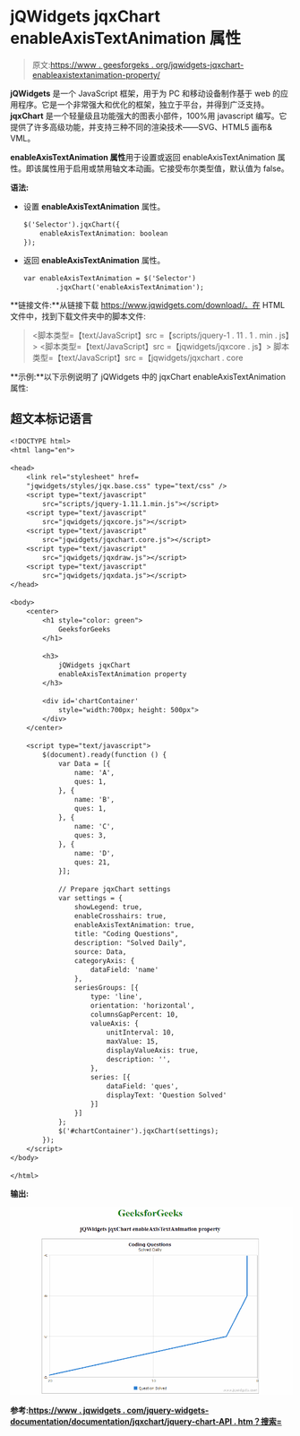 # jQWidgets jqxChart enableAxisTextAnimation 属性

> 原文:[https://www . geesforgeks . org/jqwidgets-jqxchart-enableaxistextanimation-property/](https://www.geeksforgeeks.org/jqwidgets-jqxchart-enableaxistextanimation-property/)

**jQWidgets** 是一个 JavaScript 框架，用于为 PC 和移动设备制作基于 web 的应用程序。它是一个非常强大和优化的框架，独立于平台，并得到广泛支持。 **jqxChart** 是一个轻量级且功能强大的图表小部件，100%用 javascript 编写。它提供了许多高级功能，并支持三种不同的渲染技术——SVG、HTML5 画布& VML。

**enableAxisTextAnimation 属性**用于设置或返回 enableAxisTextAnimation 属性。即该属性用于启用或禁用轴文本动画。它接受布尔类型值，默认值为 false。

**语法:**

*   设置 **enableAxisTextAnimation** 属性。

    ```
    $('Selector').jqxChart({ 
        enableAxisTextAnimation: boolean
    });
    ```

*   返回 **enableAxisTextAnimation** 属性。

    ```
    var enableAxisTextAnimation = $('Selector')
            .jqxChart('enableAxisTextAnimation');
    ```

**链接文件:**从链接下载 https://www.jqwidgets.com/download/。在 HTML 文件中，找到下载文件夹中的脚本文件:

> <link rel="”stylesheet”" href="”jqwidgets/styles/jqx.base.css”" type="”text/css”">
> <脚本类型=【text/JavaScript】src =【scripts/jquery-1 . 11 . 1 . min . js】></脚本>
> <脚本类型=【text/JavaScript】src =【jqwidgets/jqxcore . js】></脚本>
> 脚本类型=【text/JavaScript】src =【jqwidgets/jqxchart . core

**示例:**以下示例说明了 jQWidgets 中的 jqxChart enableAxisTextAnimation 属性:

## 超文本标记语言

```
<!DOCTYPE html>
<html lang="en">

<head>
    <link rel="stylesheet" href=
    "jqwidgets/styles/jqx.base.css" type="text/css" />
    <script type="text/javascript" 
        src="scripts/jquery-1.11.1.min.js"></script>
    <script type="text/javascript" 
        src="jqwidgets/jqxcore.js"></script>
    <script type="text/javascript" 
        src="jqwidgets/jqxchart.core.js"></script>
    <script type="text/javascript" 
        src="jqwidgets/jqxdraw.js"></script>
    <script type="text/javascript" 
        src="jqwidgets/jqxdata.js"></script>
</head>

<body>
    <center>
        <h1 style="color: green">
            GeeksforGeeks
        </h1>

        <h3>
            jQWidgets jqxChart 
            enableAxisTextAnimation property
        </h3>

        <div id='chartContainer' 
            style="width:700px; height: 500px">
        </div>
    </center>

    <script type="text/javascript">
        $(document).ready(function () {
            var Data = [{
                name: 'A',
                ques: 1,
            }, {
                name: 'B',
                ques: 1,
            }, {
                name: 'C',
                ques: 3,
            }, {
                name: 'D',
                ques: 21,
            }];

            // Prepare jqxChart settings
            var settings = {
                showLegend: true,
                enableCrosshairs: true,
                enableAxisTextAnimation: true,
                title: "Coding Questions",
                description: "Solved Daily",
                source: Data,
                categoryAxis: {
                    dataField: 'name'
                },
                seriesGroups: [{
                    type: 'line',
                    orientation: 'horizontal',
                    columnsGapPercent: 10,
                    valueAxis: {
                        unitInterval: 10,
                        maxValue: 15,
                        displayValueAxis: true,
                        description: '',
                    },
                    series: [{
                        dataField: 'ques',
                        displayText: 'Question Solved'
                    }]
                }]
            };
            $('#chartContainer').jqxChart(settings);
        });
    </script>
</body>

</html>
```

**输出:**

![](img/3816f3e460c7c5bcf4c577bc1f3c0b1a.png)

**参考:**[**https://www . jqwidgets . com/jquery-widgets-documentation/documentation/jqxchart/jquery-chart-API . htm？搜索=**](https://www.jqwidgets.com/jquery-widgets-documentation/documentation/jqxchart/jquery-chart-api.htm?search=)
